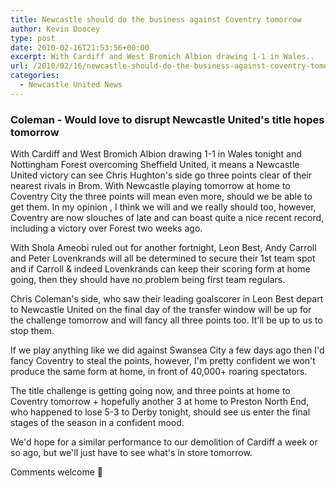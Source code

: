 ```yaml
---
title: Newcastle should do the business against Coventry tomorrow
author: Kevin Doocey
type: post
date: 2010-02-16T21:53:56+00:00
excerpt: With Cardiff and West Bromich Albion drawing 1-1 in Wales..
url: /2010/02/16/newcastle-should-do-the-business-against-coventry-tomorrow/
categories:
  - Newcastle United News
---
```


### Coleman - Would love to disrupt Newcastle United's title hopes tomorrow

With Cardiff and West Bromich Albion drawing 1-1 in Wales tonight and Nottingham Forest overcoming Sheffield United, it means a Newcastle United victory can see Chris Hughton's side go three points clear of their nearest rivals in Brom. With Newcastle playing tomorrow at home to Coventry City the three points will mean even more, should we be able to get them. In my opinion , I think we will and we really should too, however, Coventry are now slouches of late and can boast quite a nice recent record, including a victory over Forest two weeks ago.

With Shola Ameobi ruled out for another fortnight, Leon Best, Andy Carroll and Peter Lovenkrands will all be determined to secure their 1st team spot and if Carroll & indeed Lovenkrands can keep their scoring form at home going, then they should have no problem being first team regulars.

Chris Coleman's side, who saw their leading goalscorer in Leon Best depart to Newcastle United on the final day of the transfer window will be up for the challenge tomorrow and will fancy all three points too. It'll be up to us to stop them.

If we play anything like we did against Swansea City a few days ago then I'd fancy Coventry to steal the points, however, I'm pretty confident we won't produce the same form at home, in front of 40,000+ roaring spectators.

The title challenge is getting going now, and three points at home to Coventry tomorrow + hopefully another 3 at home to Preston North End, who happened to lose 5-3 to Derby tonight, should see us enter the final stages of the season in a confident mood.

We'd hope for a similar performance to our demolition of Cardiff a week or so ago, but we'll just have to see what's in store tomorrow.

Comments welcome 🙂
